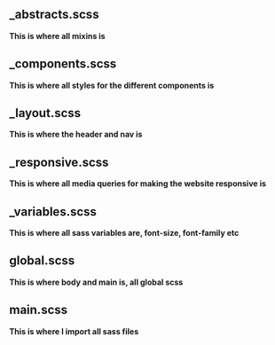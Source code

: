 ## _abstracts.scss

**This is where all mixins is**

## _components.scss

**This is where all styles for the different components is**

## _layout.scss

**This is where the header and nav is**

## _responsive.scss

**This is where all media queries for making the website responsive is**

## _variables.scss

**This is where all sass variables are, font-size, font-family etc**

## global.scss

**This is where body and main is, all global scss**

## main.scss

**This is where I import all sass files**